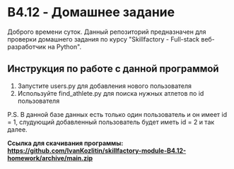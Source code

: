 # B4.12 - Домашнее задание
Доброго времени суток. Данный репозиторий предназначен для проверки домашнего задания по курсу "Skillfactory - Full-stack веб-разработчик на Python".

## Инструкция по работе с данной программой
1) Запустите users.py для добавления нового пользователя
2) Используйте find_athlete.py для поиска нужных атлетов по id пользователя

P.S. В данной базе данных есть только один пользователь и он имеет id = 1, слудующий добавленный пользователь будет иметь id = 2 и так далее.

**Ссылка для скачивания программы: https://github.com/IvanKozlitin/skillfactory-module-B4.12-homework/archive/main.zip**

